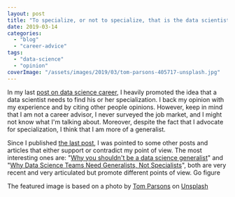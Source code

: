 ```yaml
---
layout: post
title: "To specialize, or not to specialize, that is the data scientists' question"
date: 2019-03-14
categories: 
  - "blog"
  - "career-advice"
tags: 
  - "data-science"
  - "opinion"
coverImage: "/assets/images/2019/03/tom-parsons-405717-unsplash.jpg"
---
```


In my last [post on data science career](https://gorelik.net/2019/03/07/the-data-science-umbrella-or-should-you-study-data-science-as-a-career-move-the-2019-edition/), I heavily promoted the idea that a data scientist needs to find his or her specialization. I back my opinion with my experience and by citing other people opinions. However, keep in mind that I am not a career advisor, I never surveyed the job market, and I might not know what I'm talking about. Moreover, despite the fact that I advocate for specialization, I think that I am more of a generalist.

Since I published [the last post](https://gorelik.net/2019/03/07/the-data-science-umbrella-or-should-you-study-data-science-as-a-career-move-the-2019-edition/), I was pointed to some other posts and articles that either support or contradict my point of view. The most interesting ones are: "[Why you shouldn't be a data science generalist](https://towardsdatascience.com/why-you-shouldnt-be-a-data-science-generalist-f69ea37cdd2c)" and "[Why Data Science Teams Need Generalists, Not Specialists](https://hbr.org/2019/03/why-data-science-teams-need-generalists-not-specialists)", both are very recent and very articulated but promote different points of view. Go figure

The featured image is based on a photo by [Tom Parsons](https://unsplash.com/photos/F5qVefeCrp8?utm_source=unsplash&utm_medium=referral&utm_content=creditCopyText) on [Unsplash](https://unsplash.com/search/photos/road-fork?utm_source=unsplash&utm_medium=referral&utm_content=creditCopyText)

